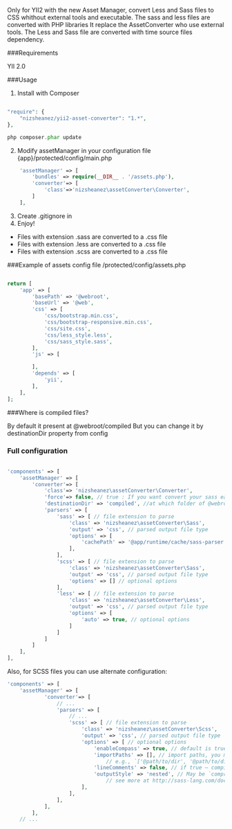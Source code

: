 Only for YII2 with the new Asset Manager, convert Less and Sass files to CSS whithout external tools and executable.
The sass and less files are converted with PHP libraries
It replace the AssetConverter who use external tools.
The Less and Sass file are converted with time source files dependency.

###Requirements

YII 2.0

###Usage

1) Install with Composer

~~~php

"require": {
    "nizsheanez/yii2-asset-converter": "1.*",
},

php composer.phar update

~~~

2) Modify assetManager in your configuration file {app}/protected/config/main.php

~~~php
    'assetManager' => [
        'bundles' => require(__DIR__ . '/assets.php'),
        'converter'=> [
            'class'=>'nizsheanez\assetConverter\Converter',
        ]
    ],
~~~

3) Create .gitignore in
4) Enjoy!

- Files with extension .sass are converted to a .css file
- Files with extension .less are converted to a .css file
- Files with extension .scss are converted to a .css file

###Example of assets config file /protected/config/assets.php

~~~php

return [
	'app' => [
		'basePath' => '@webroot',
		'baseUrl' => '@web',
        'css' => [
			'css/bootstrap.min.css',
			'css/bootstrap-responsive.min.css',
			'css/site.css',
            'css/less_style.less',
            'css/sass_style.sass',
		],
		'js' => [

		],
		'depends' => [
			'yii',
		],
	],
];

~~~

###Where is compiled files?

By default it present at @webroot/compiled
But you can change it by destinationDir property from config


### Full configuration

~~~php

'components' => [
	'assetManager' => [
        'converter'=> [
            'class'=> 'nizsheanez\assetConverter\Converter',
            'force'=> false, // true : If you want convert your sass each time without time dependency
            'destinationDir' => 'compiled', //at which folder of @webroot put compiled files
            'parsers' => [
                'sass' => [ // file extension to parse
                    'class' => 'nizsheanez\assetConverter\Sass',
                    'output' => 'css', // parsed output file type
                    'options' => [
                        'cachePath' => '@app/runtime/cache/sass-parser' // optional options
                    ],
                ],
                'scss' => [ // file extension to parse
                    'class' => 'nizsheanez\assetConverter\Sass',
                    'output' => 'css', // parsed output file type
                    'options' => [] // optional options
                ],
                'less' => [ // file extension to parse
                    'class' => 'nizsheanez\assetConverter\Less',
                    'output' => 'css', // parsed output file type
                    'options' => [
                        'auto' => true, // optional options
                    ]
                ]
            ]
        ]
    ],
],

~~~

Also, for SCSS files you can use alternate configuration:

~~~php
'components' => [
    'assetManager' => [
            'converter'=> [
                // ...
                'parsers' => [
                    // ...
                    'scss' => [ // file extension to parse
                        'class' => 'nizsheanez\assetConverter\Scss',
                        'output' => 'css', // parsed output file type
                        'options' => [ // optional options
                            'enableCompass' => true, // default is true
                            'importPaths' => [], // import paths, you may use path alias here, 
                                // e.g., `['@path/to/dir', '@path/to/dir1', ...]`
                            'lineComments' => false, // if true — compiler will place line numbers in your compiled output
                            'outputStyle' => 'nested', // May be `compressed`, `crunched`, `expanded` or `nested`,
                                // see more at http://sass-lang.com/documentation/file.SASS_REFERENCE.html#output_style
                        ],
                    ],
                ],
            ],
        ],
    // ...
~~~
